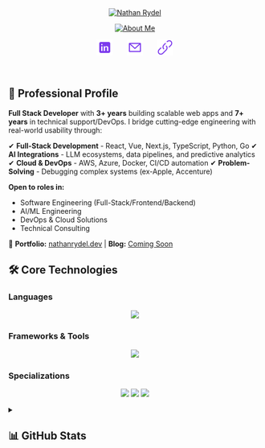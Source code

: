 <br />
<br />

<p align="center">
  <a href="https://nathanrydel.dev"><img src="https://readme-typing-svg.demolab.com?font=JetBrains+Mono&size=36&duration=1&pause=1000&color=7C3AED&center=true&vCenter=true&repeat=false&random=false&width=500&height=65&lines=Nathan+Rydel" alt="Nathan Rydel" /></a>
</p>

<p align="center">
  <a href="https://nathanrydel.dev"><img src="https://readme-typing-svg.demolab.com?font=JetBrains+Mono&size=24&duration=2000&pause=1000&color=7C3AED&center=true&vCenter=true&random=false&width=500&height=45&lines=Full+Stack+Developer;AI+Integrations+Specialist;DevOps+%26+Cloud+Solutions" alt="About Me" /></a>
</p>

<!-- Social icons -->
<p align="center">
  <a href="https://www.linkedin.com/in/nathan-rydel/"><img width="32px" alt="LinkedIn" title="LinkedIn" src="./assets/linkedin-icon-violet.svg"/></a>
  &#8287;&#8287;&#8287;&#8287;&#8287;
  <a href="mailto:contact@nathanrydel.dev"><img width="32px" alt="Email" title="Email" src="./assets/email-purple.svg"/></a>
  &#8287;&#8287;&#8287;&#8287;&#8287;
  <a href="https://nathanrydel.dev"><img width="32px" alt="Portfolio" title="Portfolio" src="./assets/link-purple.svg"/></a>
</p>

<br />

## 👋 Professional Profile

**Full Stack Developer** with **3+ years** building scalable web apps and **7+ years** in technical support/DevOps. I bridge cutting-edge engineering with real-world usability through:

✔ **Full-Stack Development** - React, Vue, Next.js, TypeScript, Python, Go
✔ **AI Integrations** - LLM ecosystems, data pipelines, and predictive analytics
✔ **Cloud & DevOps** - AWS, Azure, Docker, CI/CD automation
✔ **Problem-Solving** - Debugging complex systems (ex-Apple, Accenture)

**Open to roles in:**
- Software Engineering (Full-Stack/Frontend/Backend)
- AI/ML Engineering
- DevOps & Cloud Solutions
- Technical Consulting

🔗 **Portfolio:** [nathanrydel.dev](https://nathanrydel.dev) | **Blog:** [Coming Soon](#)

## 🛠️ Core Technologies

### Languages
<p align="center">
  <img src="https://skillicons.dev/icons?i=ts,js,py,go,cs,html,css">
</p>

### Frameworks & Tools
<p align="center">
  <img src="https://skillicons.dev/icons?i=react,nextjs,vue,nodejs,express,flask,tailwind,aws,azure,docker,postgres,mongodb,git,figma">
</p>

### Specializations
<p align="center">
  <img src="https://img.shields.io/badge/LLM_Integrations-FF6B6B?style=for-the-badge&logo=openai&logoColor=white">
  <img src="https://img.shields.io/badge/AI_Pipelines-7C3AED?style=for-the-badge&logo=pytorch&logoColor=white">
  <img src="https://img.shields.io/badge/DevOps-38B2AC?style=for-the-badge&logo=amazonaws&logoColor=white">
</p>

<details>
<summary><h2>📊 GitHub Stats</h2></summary>

<p align="center">
  <a href="https://github.com/anuraghazra/github-readme-stats">
    <img alt="My Github Stats" src="https://github-readme-stats-nathan-rydel.vercel.app/api?username=nathanrydel&show_icons=true&theme=dracula&hide_border=true" height="180px"/>
    <img alt="Top Languages" src="https://github-readme-stats-nathan-rydel.vercel.app/api/top-langs/?username=nathanrydel&theme=dracula&layout=compact&hide_border=true" height="180px"/>
  </a>
</p>
<b>Note:</b> Top languages is only a metric of the languages my public code consists of and doesn't reflect experience or skill level.

<h3>⚡ Recent GitHub Activity</h3>

<!-- https://github.com/jamesgeorge007/github-activity-readme -->
<!--START_SECTION:activity-->

1. ❗ Opened issue [#13](https://github.com/nathanrydel/go-todo-app/issues/13) in [nathanrydel/go-todo-app](https://github.com/nathanrydel/go-todo-app)
2. ❗ Opened issue [#12](https://github.com/nathanrydel/go-todo-app/issues/12) in [nathanrydel/go-todo-app](https://github.com/nathanrydel/go-todo-app)
3. ❗ Opened issue [#11](https://github.com/nathanrydel/go-todo-app/issues/11) in [nathanrydel/go-todo-app](https://github.com/nathanrydel/go-todo-app)
4. ❗ Opened issue [#10](https://github.com/nathanrydel/go-todo-app/issues/10) in [nathanrydel/go-todo-app](https://github.com/nathanrydel/go-todo-app)
5. ❗ Opened issue [#9](https://github.com/nathanrydel/go-todo-app/issues/9) in [nathanrydel/go-todo-app](https://github.com/nathanrydel/go-todo-app)
<!--END_SECTION:activity-->

<details>
  <summary><h4>👓Views</h4></summary>

  <!-- https://komarev.com/sources/github-profile-views-counter -->
  ![](https://komarev.com/ghpvc/?username=nathanrydel&color=blueviolet&style=for-the-badge)

</details>

</details>
